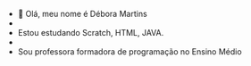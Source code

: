 - 👋 Olá, meu nome é Débora Martins
- 
- Estou estudando Scratch, HTML, JAVA.
- 
- Sou professora formadora de programação no Ensino Médio

